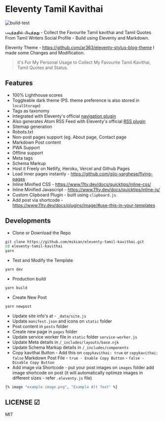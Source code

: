 # Eleventy Tamil Kavithai

![build-test](https://github.com/mskian/eleventy-tamil-kavithai/workflows/build-test/badge.svg)  

படித்ததில் பிடித்தது - Collect the Favourite Tamil kavithai and Tamil Quotes From Tamil Writers Social Profile - Build using Eleventy and Markdown.  

Eleventy Theme - <https://github.com/ar363/eleventy-stylus-blog-theme>  I made some Changes and Modification.  

> it's For My Personal Usage to Collect My Favourite Tamil Kavithai, Tamil Quotes and Status.  

## Features

- 100% Lighthouse scores
- Toggleable dark theme (PS. theme preference is also stored in `localStorage`)
- Tags as taxonomy
- Integrated with Eleventy's official [navigation plugin](https://www.11ty.dev/docs/plugins/navigation/)
- Also generates Atom RSS Feed with Eleventy's official [RSS plugin](https://www.11ty.dev/docs/plugins/rss/)
- Sitemap generation
- Robots.txt
- Non-post pages support (eg. About page, Contact page
- Markdown Post content
- PWA Support
- Offline support
- Meta tags
- Schema Markup
- Host it Freely on Netlify, Heroku, Vercel and Github Pages
- Load inner pages instantly - <https://github.com/gijo-varghese/flying-pages>
- Inline Minified CSS - <https://www.11ty.dev/docs/quicktips/inline-css/>
- Inline Minified Javascript - <https://www.11ty.dev/docs/quicktips/inline-js/>
- Custom Clipboard Plugin - built using `clipboard.js`
- Add post via shortcode - <https://www.11ty.dev/docs/plugins/image/#use-this-in-your-templates>  

## Developments

- Clone or Download the Repo

```sh
git clone https://github.com/mskian/eleventy-tamil-kavithai.git
cd eleventy-tamil-kavithai
yarn
```

- Test and Modify the Template

```sh
yarn dev
```

- Production build

```sh
yarn build
```

- Create New Post

```sh
yarn newpost
```

- Update site info's at - `_data/site.js`
- Update `manifest.json` and icons on `static` folder
- Post content in `posts` folder
- Create new page in `pages` folder
- Update service worker file in `static` folder `service-worker.js`
- Update Meta details in `/_includes/layouts/base.njk`
- Update Schema Markup details in `/_includes/components`
- Copy kavithai Button - Add this on `copykavithai: true` or `copykavithai: false` Markdown Post File - `true - Enable Copy Button` - `false - Disable Copy Button`
- Add image via Shortcode - put your post images on `images` folder add image shortcode on post (it will automatically optimze images in different sizes - refer `.eleventy.js` file)

```sh
{% image "example-image.png", "Example Alt Text" %}
```

## LICENSE ☑

MIT
